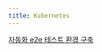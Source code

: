 ```yaml
---
title: Kubernetes
---
```


[자동화 e2e 테스트 환경 구축](/2018/08/17/k8s-test-infra/)

[^1]: https://github.com/kubernetes/test-infra